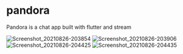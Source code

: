 # pandora

Pandora is a chat app built with flutter and stream

![Screenshot_20210826-203854](https://user-images.githubusercontent.com/69610160/131026313-fdfe8f92-0301-4e47-aed9-f25a2f0a526d.jpg)
![Screenshot_20210826-203906](https://user-images.githubusercontent.com/69610160/131026331-6a8448ce-662d-4710-8069-f9ff0631492d.jpg)
![Screenshot_20210826-204425](https://user-images.githubusercontent.com/69610160/131026350-9ada868b-22a1-4fc5-8bb6-6af2c13009c6.jpg)
![Screenshot_20210826-204435](https://user-images.githubusercontent.com/69610160/131026377-3393117e-b129-4b31-8308-e79d1e3a6568.jpg)


